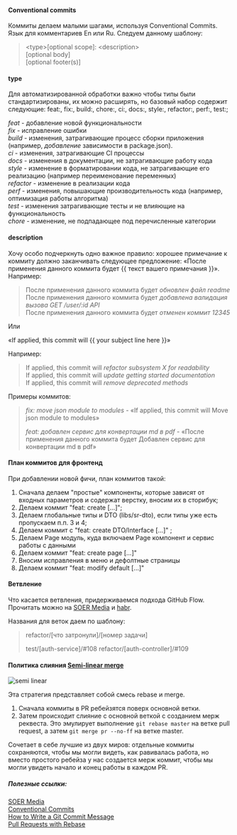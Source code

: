 #### Conventional commits

Коммиты делаем малыми шагами, используя Conventional Commits.
Язык для комментариев En или Ru.
Следуем данному шаблону:

> \<type>[optional scope]: \<description>  
 [optional body]  
 [optional footer(s)]  
#### type

Для автоматизированной обработки важно чтобы типы были стандартизированы, их можно расширять, но базовый набор содержит следующие: feat:, fix:, build:, chore:, ci:, docs:, style:, refactor:, perf:, test:;  
  
*feat* - добавление новой функциональности    
*fix* - исправление ошибки  
*build* - изменения, затрагивающие процесс сборки приложения (например, *добавление* зависимости в package.json).  
*ci* - изменения, затрагивающие CI процессы  
*docs* - изменения в документации, не затрагивающие работу кода  
*style* - изменение в форматировании кода, не затрагивающие его реализацию (например переименование переменных)  
*refactor* - изменение в реализации кода  
*perf* - изменения, повышающие производительность кода (например, оптимизация работы алгоритма)  
*test* - изменения затрагивающие тесты и не влияющие на функциональность  
*chore* - изменение, не подпадающее под перечисленные категории   

#### description 

Хочу особо подчеркнуть одно важное правило: хорошее примечание к коммиту должно заканчивать следующее предложение: 
«После применения данного коммита будет {{ текст вашего примечания }}». Например:

> После применения данного коммита будет *обновлен файл readme*  
После применения данного коммита будет *добавлена валидация вызова GET /user/:id API*  
После применения данного коммита будет *отменен коммит 12345*  

Или

«If applied, this commit will {{ your subject line here }}»

Например:

>If applied, this commit will *refactor subsystem X for readability*  
If applied, this commit will *update getting started documentation*  
If applied, this commit will *remove deprecated methods*  


Примеры коммитов:
> *fix: move json module to modules* - «If applied, this commit will Move json module to modules»
> 
> *feat: добавлен сервис для конвертации md в pdf* - «После применения данного коммита будет Добавлен сервис для конвертации md в pdf»  

#### План коммитов для фронтенд
При добавлении новой фичи, план коммитов такой:

1. Сначала делаем "простые" компоненты, которые зависят от входных параметров и содержат верстку, вносим их в сторибук;
2. Делаем коммит "feat: create [...]";
3. Делаем глобальные типы и DTO (libs/sr-dto), если типы уже есть пропускаем п.п. 3 и 4;
4. Делаем коммит с "feat: create DTO/Interface [...]" ;
5. Делаем Page модуль, куда включаем Page компонент и сервис работы с данными
6. Делаем коммит "feat: create page [...]"
7. Вносим исправления в меню и дефолтные страницы
8. Делаем коммит "feat: modify default [...]"
#### Ветвление

Что касается ветвления, придерживаемся подхода GitHub Flow. Прочитать можно на [SOER Media](https://s0er.ru/documents/workbook/3185) и [habr](https://habr.com/ru/post/346066/).

Названия для веток даем по шаблону:

> refactor/[что затронули]/[номер задачи]
> 
> test/[auth-service]/#108
> refactor/[auth-controller]/#109
  
#### Политика слияния [Semi-linear merge](https://devblogs.microsoft.com/devops/pull-requests-with-rebase/)

![semi linear](https://devblogs.microsoft.com/devops/wp-content/uploads/sites/6/2019/04/semilinear-1.gif)

Эта стратегия представляет собой смесь rebase и merge.  
1. Сначала коммиты в PR ребейзятся поверх основной ветки.
2.  Затем происходит слияние с основной веткой с созданием мерж реквеста. Это эмулирует выполнение `git rebase master` на ветке pull request, а затем `git merge pr --no-ff` на ветке master.  
   
Сочетает в себе лучшие из двух миров: отдельные коммиты сохраняются, чтобы мы могли видеть, как равивалась работа, но вместо простого ребейза у нас создается мерж коммит, чтобы мы могли увидеть начало и конец работы в каждом PR.

##### Полезные ссылки:
[SOER Media](https://s0er.ru/documents/workbook/3185)  
[Conventional Commits](https://www.conventionalcommits.org/en/v1.0.0/)  
[How to Write a Git Commit Message](https://cbea.ms/git-commit/)  
[Pull Requests with Rebase](https://devblogs.microsoft.com/devops/pull-requests-with-rebase/)  
